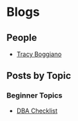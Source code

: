 # Blogs

## People
* [Tracy Boggiano](https://tracyboggiano.com)

## Posts by Topic

### Beginner Topics
* [DBA Checklist](https://www.red-gate.com/simple-talk/databases/sql-server/database-administration-sql-server/brads-sure-dba-checklist/)
